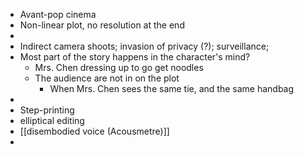 - Avant-pop cinema
- Non-linear plot, no resolution at the end
-
- Indirect camera shoots; invasion of privacy (?); surveillance;
- Most part of the story happens in the character's mind?
	- Mrs. Chen dressing up to go get noodles
	- The audience are not in on the plot
		- When Mrs. Chen sees the same tie, and the same handbag
-
- Step-printing
- elliptical editing
- [[disembodied voice (Acousmetre)]]
-